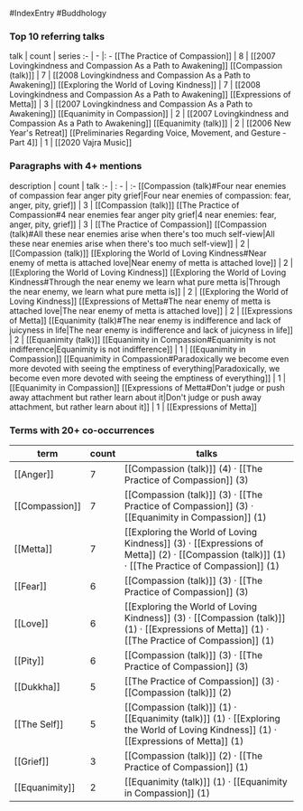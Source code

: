 #IndexEntry #Buddhology

### Top 10 referring talks
talk | count | series
:- | - |: -
[[The Practice of Compassion]] | 8 | [[2007 Lovingkindness and Compassion As a Path to Awakening]]
[[Compassion (talk)]] | 7 | [[2008 Lovingkindness and Compassion As a Path to Awakening]]
[[Exploring the World of Loving Kindness]] | 7 | [[2008 Lovingkindness and Compassion As a Path to Awakening]]
[[Expressions of Metta]] | 3 | [[2007 Lovingkindness and Compassion As a Path to Awakening]]
[[Equanimity in Compassion]] | 2 | [[2007 Lovingkindness and Compassion As a Path to Awakening]]
[[Equanimity (talk)]] | 2 | [[2006 New Year's Retreat]]
[[Preliminaries Regarding Voice, Movement, and Gesture - Part 4]] | 1 | [[2020 Vajra Music]]

### Paragraphs with 4+ mentions
description | count | talk
:- | : - | :-
[[Compassion (talk)#Four near enemies of compassion fear anger pity grief\|Four near enemies of compassion: fear, anger, pity, grief]] | 3 | [[Compassion (talk)]]
[[The Practice of Compassion#4 near enemies fear anger pity grief\|4 near enemies: fear, anger, pity, grief]] | 3 | [[The Practice of Compassion]]
[[Compassion (talk)#All these near enemies arise when there's too much self-view\|All these near enemies arise when there's too much self-view]] | 2 | [[Compassion (talk)]]
[[Exploring the World of Loving Kindness#Near enemy of metta is attached love\|Near enemy of metta is attached love]] | 2 | [[Exploring the World of Loving Kindness]]
[[Exploring the World of Loving Kindness#Through the near enemy we learn what pure metta is\|Through the near enemy, we learn what pure metta is]] | 2 | [[Exploring the World of Loving Kindness]]
[[Expressions of Metta#The near enemy of metta is attached love\|The near enemy of metta is attached love]] | 2 | [[Expressions of Metta]]
[[Equanimity (talk)#The near enemy is indifference and lack of juicyness in life\|The near enemy is indifference and lack of juicyness in life]] | 2 | [[Equanimity (talk)]]
[[Equanimity in Compassion#Equanimity is not indifference\|Equanimity is not indifference]] | 1 | [[Equanimity in Compassion]]
[[Equanimity in Compassion#Paradoxically we become even more devoted with seeing the emptiness of everything\|Paradoxically, we become even more devoted with seeing the emptiness of everything]] | 1 | [[Equanimity in Compassion]]
[[Expressions of Metta#Don't judge or push away attachment but rather learn about it\|Don't judge or push away attachment, but rather learn about it]] | 1 | [[Expressions of Metta]]

### Terms with 20+ co-occurrences
term | count | talks
-|-|-
[[Anger]] | 7 | <span class="counts">[[Compassion (talk)]] (4) · [[The Practice of Compassion]] (3)</span> 
[[Compassion]] | 7 | <span class="counts">[[Compassion (talk)]] (3) · [[The Practice of Compassion]] (3) · [[Equanimity in Compassion]] (1)</span> 
[[Metta]] | 7 | <span class="counts">[[Exploring the World of Loving Kindness]] (3) · [[Expressions of Metta]] (2) · [[Compassion (talk)]] (1) · [[The Practice of Compassion]] (1)</span> 
[[Fear]] | 6 | <span class="counts">[[Compassion (talk)]] (3) · [[The Practice of Compassion]] (3)</span> 
[[Love]] | 6 | <span class="counts">[[Exploring the World of Loving Kindness]] (3) · [[Compassion (talk)]] (1) · [[Expressions of Metta]] (1) · [[The Practice of Compassion]] (1)</span> 
[[Pity]] | 6 | <span class="counts">[[Compassion (talk)]] (3) · [[The Practice of Compassion]] (3)</span> 
[[Dukkha]] | 5 | <span class="counts">[[The Practice of Compassion]] (3) · [[Compassion (talk)]] (2)</span> 
[[The Self]] | 5 | <span class="counts">[[Compassion (talk)]] (1) · [[Equanimity (talk)]] (1) · [[Exploring the World of Loving Kindness]] (1) · [[Expressions of Metta]] (1)</span> 
[[Grief]] | 3 | <span class="counts">[[Compassion (talk)]] (2) · [[The Practice of Compassion]] (1)</span> 
[[Equanimity]] | 2 | <span class="counts">[[Equanimity (talk)]] (1) · [[Equanimity in Compassion]] (1)</span> 

